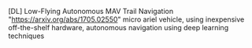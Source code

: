 [DL] Low-Flying Autonomous MAV Trail Navigation
"https://arxiv.org/abs/1705.02550" 
micro ariel vehicle, using inexpensive off-the-shelf hardware, autonomous navigation using deep learning techniques
